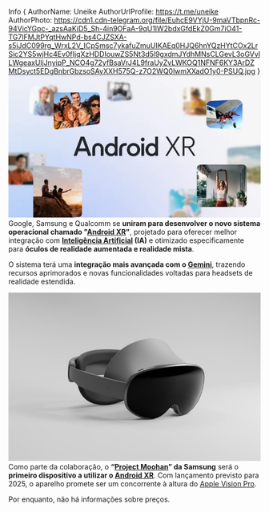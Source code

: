 Info { AuthorName: Uneike 
AuthorUrlProfile: https://t.me/uneike 
AuthorPhoto: https://cdn1.cdn-telegram.org/file/EuhcE9VYjU-9maVTbpnRc-94VicYGpc-_azsAaKiD5_Sh-4in9OFaA-9qU1lW2bdxGfdEkZ0Gm7iO41-TG7lFMJtPYqtHwNPd-bs4CJZSXA-s5iJdC099rg_WrxL2V_ICpSmsc7ykafuZmuUIKAEq0HJQ6hnYQzHYtCOx2LrSic2YS5wjHc4Ev0fIjqXzHDDIouwZS5Nt3d5l9gxdmJYdhMNsCLGevL3oGVvlLWgeaxUljJnyipP_NCO4g72yfBsaVrJ4L9fraUyZvLWKOQ1NFNF6KY3ArDZMtDsyct5EDgBnbrGbzsoSAyXXH575Q-z7O2WQ0lwmXXadO1y0-PSUQ.jpg }
![Android XR](https://raw.githubusercontent.com/JornalCV/jornalcv.github.io/refs/heads/main/files/0098-ARVR-XR-Blog-Header-2096x118.width-600.format-webp.webp)
Google, Samsung e Qualcomm se **uniram para desenvolver o novo sistema operacional chamado "[Android XR](https://www.google.com/search?q=Android+XR)"**, projetado para oferecer melhor integração com **[Inteligência Artificial](https://www.google.com/search?q=Inteligência+Artificial) (IA)** e otimizado especificamente para **óculos de realidade aumentada e realidade mista**. 

O sistema terá uma **integração mais avançada com o [Gemini](https://www.google.com/search?q=Gemini)**, trazendo recursos aprimorados e novas funcionalidades voltadas para headsets de realidade estendida.

![Óculos de realidade aumentada Samsung](https://raw.githubusercontent.com/JornalCV/jornalcv.github.io/refs/heads/main/files/12211823112322.jpg)
Como parte da colaboração, o **“[Project Moohan](https://news.samsung.com/global/unlock-the-infinite-possibilities-of-xr-with-galaxy-ai)” da Samsung** será o **primeiro dispositivo a utilizar o [Android XR](https://www.google.com/search?q=Android+XR)**. Com lançamento previsto para 2025, o aparelho promete ser um concorrente à altura do [Apple Vision Pro](https://www.apple.com/apple-vision-pro/). 

Por enquanto, não há informações sobre preços.

